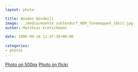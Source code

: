 ```yaml
---
layout: photo

title: Wooden Windmill
image: ../media/muehle_suhlendorf_HDR_Tonemapped_16bit.jpg
author: Matthias Kretschmann

date: 2006-09-16 11:47:16+00:00
  
categories:
- photos
---
```


[Photo on 500px](http://500px.com/photo/2661412) [Photo on flickr](http://www.flickr.com/photos/krema/6818985878)
